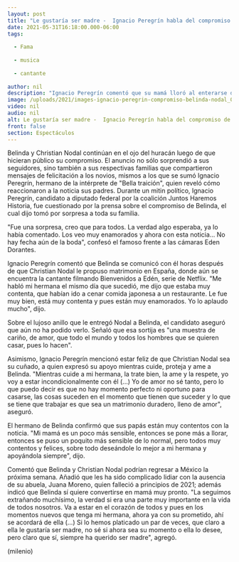 ```yaml
---
layout: post
title: "Le gustaría ser madre -  Ignacio Peregrín habla del compromiso de Belinda con Nodal"
date: 2021-05-31T16:18:00.000-06:00
tags:
  
  - Fama
  
  - musica
  
  - cantante
  
author: nil
description: "Ignacio Peregrín comentó que su mamá lloró al enterarse del compromiso de Belinda; señaló que su hermana siempre ha querido ser mamá. "
image: /uploads/2021/images-ignacio-peregrin-compromiso-belinda-nodal_0_0_1200_747.jpg
video: nil
audio: nil
alt: Le gustaría ser madre -  Ignacio Peregrín habla del compromiso de Belinda con Nodal
front: false
section: Espectáculos
---
```


Belinda y Christian Nodal continúan en el ojo del huracán luego de que hicieran público su compromiso. El anuncio no sólo sorprendió a sus seguidores, sino también a sus respectivas familias que compartieron mensajes de felicitación a los novios, mismos a los que se sumó Ignacio Peregrín, hermano de la intérprete de "Bella traición", quien reveló cómo reaccionaron a la noticia sus padres.  Durante un mitin político, Ignacio Peregrín, candidato a diputado federal por la coalición Juntos Haremos Historia, fue cuestionado por la prensa sobre el compromiso de Belinda, el cual dijo tomó por sorpresa a toda su familia. 

"Fue una sorpresa, creo que para todos. La verdad algo esperaba, ya lo había comentado. Los veo muy enamorados y ahora con esta noticia... No hay fecha aún de la boda", confesó el famoso frente a las cámaras Eden Dorantes.  

Ignacio Peregrín comentó que Belinda se comunicó con él horas después de que Christian Nodal le propuso matrimonio en España, donde aún se encuentra la cantante filmando Bienvenidos a Edén, serie de Netflix.  "Me habló mi hermana el mismo día que sucedió, me dijo que estaba muy contenta, que habían ido a cenar comida japonesa a un restaurante. Le fue muy bien, está muy contenta y pues están muy enamorados. Yo lo aplaudo mucho", dijo.

Sobre el lujoso anillo que le entregó Nodal a Belinda, el candidato aseguró que aún no ha podido verlo. Señaló que esa sortija es "una muestra de cariño, de amor, que todo el mundo y todos los hombres que se quieren casar, pues lo hacen".  

Asimismo, Ignacio Peregrín mencionó estar feliz de que Christian Nodal sea su cuñado, a quien expresó su apoyo mientras cuide, proteja y ame a Belinda. "Mientras cuide a mi hermana, la trate bien, la ame y la respete, yo voy a estar incondicionalmente con él (...) Yo de amor no sé tanto, pero lo que puedo decir es que no hay momento perfecto ni oportuno para casarse, las cosas suceden en el momento que tienen que suceder y lo que se tiene que trabajar es que sea un matrimonio duradero, lleno de amor", aseguró.

El hermano de Belinda confirmó que sus papás están muy contentos con la noticia. "Mi mamá es un poco más sensible, entonces se pone más a llorar, entonces se puso un poquito más sensible de lo normal, pero todos muy contentos y felices, sobre todo deseándole lo mejor a mi hermana y apoyándola siempre", dijo.  

Comentó que Belinda y Christian Nodal podrían regresar a México la próxima semana. Añadió que les ha sido complicado lidiar con la ausencia de su abuela, Juana Moreno, quien falleció a principios de 2021; además indicó que Belinda sí quiere convertirse en mamá muy pronto. "La seguimos extrañando muchísimo, la verdad si era una parte muy importante en la vida de todos nosotros. Va a estar en el corazón de todos y pues en los momentos nuevos que tenga mi hermana, ahora ya con su prometido, ahí se acordará de ella (...) Si lo hemos platicado un par de veces, que claro a ella le gustaría ser madre, no sé si ahora sea su momento o ella lo desee, pero claro que sí, siempre ha querido ser madre", agregó.  

(milenio)